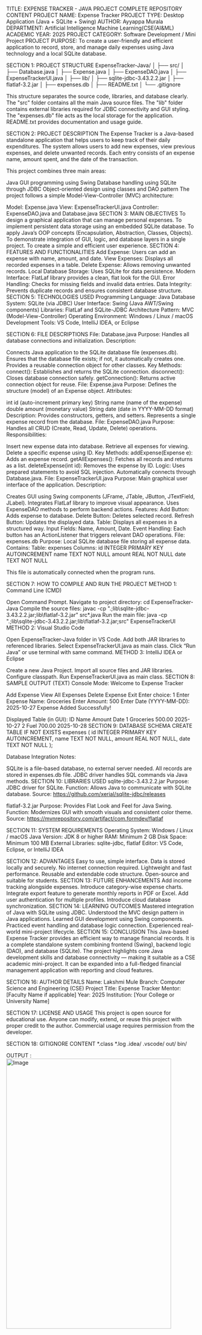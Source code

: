 TITLE: EXPENSE TRACKER - JAVA PROJECT COMPLETE REPOSITORY CONTENT
PROJECT NAME: Expense Tracker PROJECT TYPE: Desktop Application (Java + SQLite + Swing) AUTHOR: Ayyappa Murala DEPARTMENT: Artificial Intelligence Machine Learning(CSE(AI&ML) ACADEMIC YEAR: 2025 PROJECT CATEGORY: Software Development / Mini Project PROJECT PURPOSE: To create a user-friendly and efficient application to record, store, and manage daily expenses using Java technology and a local SQLite database.

SECTION 1: PROJECT STRUCTURE
ExpenseTracker-Java/ │ ├── src/ │ ├── Database.java │ ├── Expense.java │ ├── ExpenseDAO.java │ ├── ExpenseTrackerUI.java │ ├── lib/ │ ├── sqlite-jdbc-3.43.2.2.jar │ ├── flatlaf-3.2.jar │ ├── expenses.db │ ├── README.txt │ └── .gitignore

This structure separates the source code, libraries, and database clearly. The "src" folder contains all the main Java source files. The "lib" folder contains external libraries required for JDBC connectivity and GUI styling. The "expenses.db" file acts as the local storage for the application. README.txt provides documentation and usage guide.

SECTION 2: PROJECT DESCRIPTION
The Expense Tracker is a Java-based standalone application that helps users to keep track of their daily expenditures. The system allows users to add new expenses, view previous expenses, and delete unwanted records. Each entry consists of an expense name, amount spent, and the date of the transaction.

This project combines three main areas:

Java GUI programming using Swing
Database handling using SQLite through JDBC
Object-oriented design using classes and DAO pattern
The project follows a simple Model-View-Controller (MVC) architecture:

Model: Expense.java
View: ExpenseTrackerUI.java
Controller: ExpenseDAO.java and Database.java
SECTION 3: MAIN OBJECTIVES
To design a graphical application that can manage personal expenses.
To implement persistent data storage using an embedded SQLite database.
To apply Java’s OOP concepts (Encapsulation, Abstraction, Classes, Objects).
To demonstrate integration of GUI, logic, and database layers in a single project.
To create a simple and efficient user experience.
SECTION 4: FEATURES AND FUNCTIONALITIES
Add Expense: Users can add an expense with name, amount, and date.
View Expenses: Displays all recorded expenses in a table.
Delete Expense: Allows removing unwanted records.
Local Database Storage: Uses SQLite for data persistence.
Modern Interface: FlatLaf library provides a clean, flat look for the GUI.
Error Handling: Checks for missing fields and invalid data entries.
Data Integrity: Prevents duplicate records and ensures consistent database structure.
SECTION 5: TECHNOLOGIES USED
Programming Language: Java Database System: SQLite (via JDBC) User Interface: Swing (Java AWT/Swing components) Libraries: FlatLaf and SQLite-JDBC Architecture Pattern: MVC (Model-View-Controller) Operating Environment: Windows / Linux / macOS Development Tools: VS Code, IntelliJ IDEA, or Eclipse

SECTION 6: FILE DESCRIPTIONS
File: Database.java Purpose: Handles all database connections and initialization. Description:

Connects Java application to the SQLite database file (expenses.db).
Ensures that the database file exists; if not, it automatically creates one.
Provides a reusable connection object for other classes. Key Methods:
connect(): Establishes and returns the SQLite connection.
disconnect(): Closes database connection safely.
getConnection(): Returns active connection object for reuse.
File: Expense.java Purpose: Defines the structure (model) of an Expense object. Attributes:

int id (auto-increment primary key)
String name (name of the expense)
double amount (monetary value)
String date (date in YYYY-MM-DD format) Description:
Provides constructors, getters, and setters.
Represents a single expense record from the database.
File: ExpenseDAO.java Purpose: Handles all CRUD (Create, Read, Update, Delete) operations. Responsibilities:

Insert new expense data into database.
Retrieve all expenses for viewing.
Delete a specific expense using ID. Key Methods:
addExpense(Expense e): Adds an expense record.
getAllExpenses(): Fetches all records and returns as a list.
deleteExpense(int id): Removes the expense by ID. Logic:
Uses prepared statements to avoid SQL injection.
Automatically connects through Database.java.
File: ExpenseTrackerUI.java Purpose: Main graphical user interface of the application. Description:

Creates GUI using Swing components (JFrame, JTable, JButton, JTextField, JLabel).
Integrates FlatLaf library to improve visual appearance.
Uses ExpenseDAO methods to perform backend actions. Features:
Add Button: Adds expense to database.
Delete Button: Deletes selected record.
Refresh Button: Updates the displayed data.
Table: Displays all expenses in a structured way.
Input Fields: Name, Amount, Date. Event Handling:
Each button has an ActionListener that triggers relevant DAO operations.
File: expenses.db Purpose: Local SQLite database file storing all expense data. Contains: Table: expenses Columns: id INTEGER PRIMARY KEY AUTOINCREMENT name TEXT NOT NULL amount REAL NOT NULL date TEXT NOT NULL

This file is automatically connected when the program runs.

SECTION 7: HOW TO COMPILE AND RUN THE PROJECT
METHOD 1: Command Line (CMD)

Open Command Prompt.
Navigate to project directory: cd ExpenseTracker-Java
Compile the source files: javac -cp ".;lib\sqlite-jdbc-3.43.2.2.jar;lib\flatlaf-3.2.jar" src*.java
Run the main file: java -cp ".;lib\sqlite-jdbc-3.43.2.2.jar;lib\flatlaf-3.2.jar;src" ExpenseTrackerUI
METHOD 2: Visual Studio Code

Open ExpenseTracker-Java folder in VS Code.
Add both JAR libraries to referenced libraries.
Select ExpenseTrackerUI.java as main class.
Click “Run Java” or use terminal with same command.
METHOD 3: IntelliJ IDEA or Eclipse

Create a new Java Project.
Import all source files and JAR libraries.
Configure classpath.
Run ExpenseTrackerUI.java as main class.
SECTION 8: SAMPLE OUTPUT (TEXT)
Console Mode: Welcome to Expense Tracker

Add Expense
View All Expenses
Delete Expense
Exit
Enter choice: 1 Enter Expense Name: Groceries Enter Amount: 500 Enter Date (YYYY-MM-DD): 2025-10-27 Expense Added Successfully!

Displayed Table (in GUI):
ID	Name	Amount	Date
1	Groceries	500.00	2025-10-27
2	Fuel	700.00	2025-10-28
SECTION 9: DATABASE SCHEMA
CREATE TABLE IF NOT EXISTS expenses ( id INTEGER PRIMARY KEY AUTOINCREMENT, name TEXT NOT NULL, amount REAL NOT NULL, date TEXT NOT NULL );

Database Integration Notes:

SQLite is a file-based database, no external server needed.
All records are stored in expenses.db file.
JDBC driver handles SQL commands via Java methods.
SECTION 10: LIBRARIES USED
sqlite-jdbc-3.43.2.2.jar Purpose: JDBC driver for SQLite. Function: Allows Java to communicate with SQLite database. Source: https://github.com/xerial/sqlite-jdbc/releases

flatlaf-3.2.jar Purpose: Provides Flat Look and Feel for Java Swing. Function: Modernizes GUI with smooth visuals and consistent color theme. Source: https://mvnrepository.com/artifact/com.formdev/flatlaf

SECTION 11: SYSTEM REQUIREMENTS
Operating System: Windows / Linux / macOS Java Version: JDK 8 or higher RAM: Minimum 2 GB Disk Space: Minimum 100 MB External Libraries: sqlite-jdbc, flatlaf Editor: VS Code, Eclipse, or IntelliJ IDEA

SECTION 12: ADVANTAGES
Easy to use, simple interface.
Data is stored locally and securely.
No internet connection required.
Lightweight and fast performance.
Reusable and extendable code structure.
Open-source and suitable for students.
SECTION 13: FUTURE ENHANCEMENTS
Add income tracking alongside expenses.
Introduce category-wise expense charts.
Integrate export feature to generate monthly reports in PDF or Excel.
Add user authentication for multiple profiles.
Introduce cloud database synchronization.
SECTION 14: LEARNING OUTCOMES
Mastered integration of Java with SQLite using JDBC.
Understood the MVC design pattern in Java applications.
Learned GUI development using Swing components.
Practiced event handling and database logic connection.
Experienced real-world mini-project lifecycle.
SECTION 15: CONCLUSION
This Java-based Expense Tracker provides an efficient way to manage financial records. It is a complete standalone system combining frontend (Swing), backend logic (DAO), and database (SQLite). The project highlights core Java development skills and database connectivity — making it suitable as a CSE academic mini-project. It can be expanded into a full-fledged financial management application with reporting and cloud features.

SECTION 16: AUTHOR DETAILS
Name: Lakshmi Mule Branch: Computer Science and Engineering (CSE) Project Title: Expense Tracker Mentor: [Faculty Name if applicable] Year: 2025 Institution: [Your College or University Name]

SECTION 17: LICENSE AND USAGE
This project is open source for educational use. Anyone can modify, extend, or reuse this project with proper credit to the author. Commercial usage requires permission from the developer.

SECTION 18: GITIGNORE CONTENT
*.class *.log .idea/ .vscode/ out/ bin/

OUTPUT : 
<img width="437" height="716" alt="Image" src="https://github.com/user-attachments/assets/62b0664e-894b-4383-90bb-7a628bd49d5a" />
